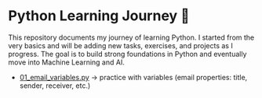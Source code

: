 # Python Learning Journey 🐍

This repository documents my journey of learning Python. I started from the very basics and will be adding new tasks, exercises, and projects as I progress. The goal is to build strong foundations in Python and eventually move into Machine Learning and AI.

- [01_email_variables.py](tasks/01_email_variables.py) → practice with variables (email properties: title, sender, receiver, etc.)

